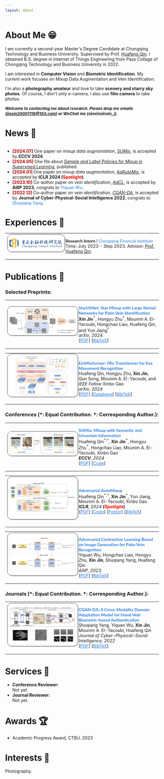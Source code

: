 ```yaml
---
layout: about 
---
```


# About Me 😁
I am currently a second-year Master's Degree Candidate at Chongqing Technology and Business University. Supervised by Prof. [Huafeng Qin](https://scholar.google.com/citations?user=5jvXcJ0AAAAJ&hl=zh-CN). I obtained B.S. degree in Internet of Things Engineering from Pass Collage of Chongqing Technology and Business University in 2022.

I am interested in **Computer Vision** and **Biometric Identification**. My current work focuses on Mixup Data Augmentation and Vein Identification.  

I'm also a **photography amateur** and love to take **scenery and starry sky photos**. Of course, I don't only e-camera, I also use **film camera** to take photos.

<i><b><font size=2px>Welcome to contacting me about research. Please drop me emails (jinxin20001118@163.com) or WeChat me (xinxinxinxin_j).</font></b></i>

# News 💬 
<!-- <div style="height:200px;overflow-y:auto;background:#ffffff;"> -->
  <div style="height:200px;overflow-y:auto;">
  <ul>
    <li><b> <font color="#b80000">[2024.07]</font> </b> One paper on <i>mixup data augmentation</i>, <i><a href="https://arxiv.org/abs/2312.11954"> SUMix</a></i>, is accepted by <b>ECCV 2024</b>. </li>
    <li><b> <font color="#b80000">[2024.05]</font> </b> One file about <i><a href="https://github.com/JinXins/JinXins.github.io/blob/master/assets/mixup%20methods%20for%20SL.pdf"> Sample and Label Policies for Mixup in Supervised Learning</a></i>, published. </li>
    <li><b> <font color="#b80000">[2024.01]</font> </b> One paper on <i>mixup data augmentation</i>, <i><a href="https://arxiv.org/abs/2312.11954"> AdAutoMix</a></i>, is accepted by <b>ICLR 2024 (<font color="#FF0000">Spotlight</font>)</b>. </li>
    <li><b> <font color="#b80000">[2023.10]</font> </b> Co-author paper on <i>vein identification</i>, <i><a href="https://ieeexplore.ieee.org/abstract/document/10417336/"> AdCL</a></i>, is accepted by <b>AIIIP 2023</b>, congrats to <font color="#2a7ce0">Yiquan Wu</font>. </li>
    <li><b> <font color="#b80000">[2022.12]</font> </b> Co-author paper on <i>vein identification</i>, <i><a href="https://hal.science/hal-04304430/"> CGAN-DA</a></i>, is accepted by <b>Journal of Cyber-Physical-Social Intelligence 2022</b>, congrats to <font color="#2a7ce0">Shuqiang Yang</font>. </li>
  </ul>
</div>

# Experiences 📝 
<!-- Chongqing Financial Institute -->
<table class="imgtable"><tr><td>
    <img src="./assets/img/CQFI.jpg" style="border:1.2px solid #464646;padding:5px;border-radius:14px;box-shadow:1.2px 1.2px #bbbbbb" alt="" width="220px" />&nbsp;</td>
    <td style="text-align:left; vertical-align:top"><p>
        <font face="Lato">
          <b> Research Intern </b> | <a target="_blank" style="color:#2a7ce0">
            Chongqing Financial Institute
          </a>
        </font>
        <br>Time: July 2023 - Step 2023. Advisor: <a href="https://scholar.google.com/citations?user=5jvXcJ0AAAAJ&hl=zh-CN">  Prof. Huafeng Qin</a>.<br>
        </p></td></tr>
</table>
          
<!-- Westlake University -->


# Publications 📖
### Selected Preprints:

<table class="imgtable"><tr><td style="width:220px;height:130px">
    <img src="./assets/img/StarLKNet.jpg" style="border:1.2px solid #464646;padding:5px;border-radius:14px;box-shadow:1.2px 1.2px #bbbbbb" alt="" />&nbsp;</td>
    <td align="left"><p>
        <font face="Lato"><b><a target="_blank" style="color:#2a7ce0">StarLKNet: Star Mixup with Large Kernel Networks for Palm Vein Identification</a></b></font><br>
        <b>Xin Jin</b><sup>*</sup>, Hongyu Zhu<sup>*</sup>, Mounim A. El-Yacoubi, Hongchao Liao, Huafeng Qin, and Yun Jiang<sup>†</sup> 
        <br><i>arXiv, 2024 </i><br>
        [<a href="https://arxiv.org/abs/2405.12721" target="_blank" style="color:#2a7ce0">PDF</a>]
        [<a href="./assets/bibtex/ArXiv_2024_StarLKNet_bibtex" target="_blank" style="color:#2a7ce0">BibTeX</a>]
</p></td></tr>
</table>

<table class="imgtable"><tr><td style="width:220px;height:130px">
    <img src="./assets/img/EmMixFomer.jpg" style="border:1.2px solid #464646;padding:5px;border-radius:14px;box-shadow:1.2px 1.2px #bbbbbb" alt="" />&nbsp;</td>
    <td align="left"><p>
        <font face="Lato"><b><a target="_blank" style="color:#2a7ce0">EmMixformer: Mix Transformer for Eye Movement Recognition</a></b></font><br>
        Huafeng Qin, Hongyu Zhu, <b>Xin Jin</b>, Qun Song, Mounim A. El-Yacoubi, and <i>IEEE Fellow</i> Xinbo Gao 
        <br><i>arXiv, 2024 </i><br>
        [<a href="https://arxiv.org/abs/2401.04956" target="_blank" style="color:#2a7ce0">PDF</a>]
        [<a href="https://github.com/zzx734570533/CTBU-EMglasses-database" target="_blank" style="color:#2a7ce0">Database</a>]
        [<a href="./assets/bibtex/ArXiv_2024_EMMixFomer_bibtex" target="_blank" style="color:#2a7ce0">BibTeX</a>]
</p></td></tr>
</table>

### Conferences (*: Equal Contribution. †: Corresponding Author.):

<!-- SUMix: Mixup with Semantic and Uncertain Information -->
<table class="imgtable"><tr><td class="table-row" style="width:220px;height:130px">
    <img src="./assets/img/SUMix.png" style="border:1.2px solid #464646;padding:5px;border-radius:14px;box-shadow:1.2px 1.2px #bbbbbb" alt="" />&nbsp;</td>
    <td align="left"><p>
        <font face="Lato"><b><a target="_blank" style="color:#2a7ce0">SUMix: Mixup with Semantic and Uncertain Information</a></b></font><br>
        Huafeng Qin<sup>*,†</sup>, <b>Xin Jin</b><sup>*</sup>, Hongyu Zhu<sup>*</sup>, Hongchao Liao, Mounim A. El-Yacoubi, Xinbo Gao
        <br><i><b>ECCV</b>, 2024</i><br>
        [<a href="https://arxiv.org/abs/2312.11954" target="_blank" style="color:#2a7ce0">PDF</a>]
        [<a href="https://github.com/JinXins/Adversarial-AutoMixup" target="_blank" style="color:#2a7ce0">Code</a>]
       <!-- [<a href="./assets/bibtex/ICLR_2024_AdAutoMix_bibtex" target="_blank" style="color:#2a7ce0">BibTeX</a>] -->
</p></td></tr>
</table>

<!-- Adversarial AutoMixup -->
<table class="imgtable"><tr><td class="table-row" style="width:220px;height:130px">
    <img src="./assets/img/AdAutoMix.jpg" style="border:1.2px solid #464646;padding:5px;border-radius:14px;box-shadow:1.2px 1.2px #bbbbbb" alt="" />&nbsp;</td>
    <td align="left"><p>
        <font face="Lato"><b><a target="_blank" style="color:#2a7ce0">Adversarial AutoMixup</a></b></font><br>
        Huafeng Qin<sup>*,†</sup>, <b>Xin Jin</b><sup>*</sup>, Yun Jiang, Mounim A. El-Yacoubi, Xinbo Gao
        <br><i><b>ICLR</b>, 2024 <b>(<font color="#FF0000">Spotlight</font>)</b></i><br>
        [<a href="https://arxiv.org/abs/2312.11954" target="_blank" style="color:#2a7ce0">PDF</a>]
        [<a href="https://github.com/JinXins/Adversarial-AutoMixup" target="_blank" style="color:#2a7ce0">Code</a>]
        [<a href="./assets/poster/AdAutoMix_poster_v2" target="_blank" style="color:#2a7ce0">Poster</a>]
        [<a href="./assets/bibtex/ICLR_2024_AdAutoMix_bibtex" target="_blank" style="color:#2a7ce0">BibTeX</a>]
</p></td></tr>
</table>

<!-- Adversarial Contrastive Learning Based on Image Generation for Palm Vein Recognition -->
<table class="imgtable"><tr><td style="width:220px;height:130px">
    <img src="./assets/img/AdCL.jpg" style="border:1.2px solid #464646;padding:5px;border-radius:14px;box-shadow:1.2px 1.2px #bbbbbb" alt="" />&nbsp;</td>
    <td align="left"><p>
        <font face="Lato"><b><a target="_blank" style="color:#2a7ce0">Adversarial Contrastive Learning Based on Image Generation for Palm Vein Recognition</a></b></font><br>
        Yiquan Wu, Hongchao Liao, Hongyu Zhu, <b>Xin Jin</b>, Shuqiang Yang, Huafeng Qin
        <br><i>AIIIP, 2023 </i><br>
        [<a href="https://ieeexplore.ieee.org/abstract/document/10417336/" target="_blank" style="color:#2a7ce0">PDF</a>]
        [<a href="./assets/bibtex/AIIIP_2023_AdCL_bibtex" target="_blank" style="color:#2a7ce0">BibTeX</a>]
</p></td></tr>
</table>

### Journals (*: Equal Contribution. †: Corresponding Author.):

<!-- CGAN-DA: A Cross-Modality Domain Adaptation Model for Hand-Vein Biometric-based Authentication -->
<table class="imgtable"><tr><td style="width:220px;height:130px">
    <img src="./assets/img/CGAN-DA.jpg" style="border:1.2px solid #464646;padding:5px;border-radius:14px;box-shadow:1.2px 1.2px #bbbbbb" alt=""/>&nbsp;</td>
    <td align="left"><p>
        <font face="Lato"><b><a target="_blank" style="color:#2a7ce0">CGAN-DA: A Cross-Modality Domain Adaptation Model for Hand-Vein Biometric-based Authentication</a></b></font><br>
        Shuqiang Yang, Yiquan Wu, <b>Xin Jin</b>, Mounim A. El-Yacoubi, Huafeng Qin
        <br><i>Journal of Cyber-Physical-Social Intelligence, 2022 </i><br>
        [<a href="https://hal.science/hal-04304430/" target="_blank" style="color:#2a7ce0">PDF</a>]
        [<a href="./assets/bibtex/JCPSI_2022_CGAN-DA_bibtex" target="_blank" style="color:#2a7ce0">BibTeX</a>]
</p></td></tr>
</table>

# Services 🧸
 - **Conference Reviewer:**  
Not yet.
 - **Journal Reviewer:**  
Not yet.

# Awards 🏆 
 - Academic Progress Award, CTBU. 2023


# Interests 📝 
Photography.
